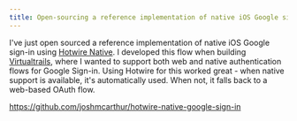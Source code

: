 ```yaml
---
title: Open-sourcing a reference implementation of native iOS Google sign-in flow with Hotwire
---
```


I've just open sourced a reference implementation of native iOS Google sign-in
using [Hotwire Native](https://native.hotwired.dev/). I developed this flow when
building [Virtualtrails](https://virtualtrails.app), where I wanted to support
both web and native authentication flows for Google Sign-in. Using Hotwire for
this worked great - when native support is available, it's automatically used.
When not, it falls back to a web-based OAuth flow.

https://github.com/joshmcarthur/hotwire-native-google-sign-in
